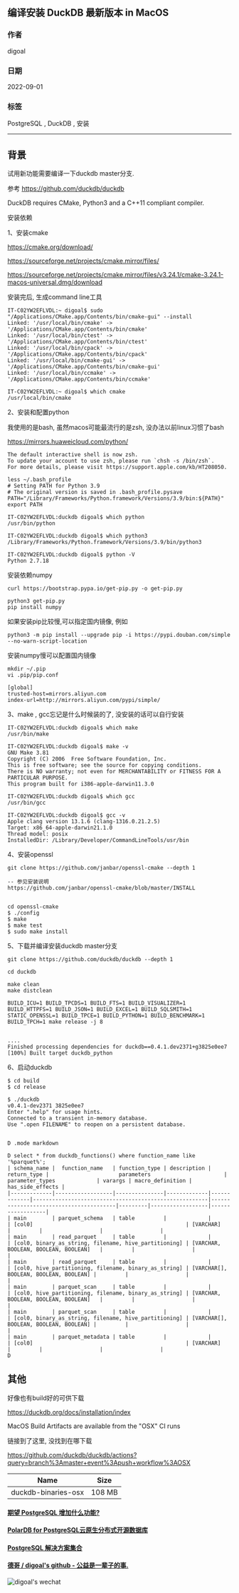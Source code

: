 ## 编译安装 DuckDB 最新版本 in MacOS  
  
### 作者  
digoal  
  
### 日期  
2022-09-01  
  
### 标签  
PostgreSQL , DuckDB , 安装  
  
----  
  
## 背景  
试用新功能需要编译一下duckdb master分支.  
  
参考 https://github.com/duckdb/duckdb  
  
DuckDB requires CMake, Python3 and a C++11 compliant compiler.  
  
安装依赖  
  
1、安装cmake  
  
https://cmake.org/download/  
  
https://sourceforge.net/projects/cmake.mirror/files/  
  
https://sourceforge.net/projects/cmake.mirror/files/v3.24.1/cmake-3.24.1-macos-universal.dmg/download  
  
安装完后, 生成command line工具  
  
```  
IT-C02YW2EFLVDL:~ digoal$ sudo "/Applications/CMake.app/Contents/bin/cmake-gui" --install  
Linked: '/usr/local/bin/cmake' -> '/Applications/CMake.app/Contents/bin/cmake'  
Linked: '/usr/local/bin/ctest' -> '/Applications/CMake.app/Contents/bin/ctest'  
Linked: '/usr/local/bin/cpack' -> '/Applications/CMake.app/Contents/bin/cpack'  
Linked: '/usr/local/bin/cmake-gui' -> '/Applications/CMake.app/Contents/bin/cmake-gui'  
Linked: '/usr/local/bin/ccmake' -> '/Applications/CMake.app/Contents/bin/ccmake'  
  
IT-C02YW2EFLVDL:~ digoal$ which cmake  
/usr/local/bin/cmake  
```  
  
2、安装和配置python  
  
我使用的是bash, 虽然macos可能最流行的是zsh, 没办法以前linux习惯了bash  
   
https://mirrors.huaweicloud.com/python/   
  
```  
The default interactive shell is now zsh.  
To update your account to use zsh, please run `chsh -s /bin/zsh`.  
For more details, please visit https://support.apple.com/kb/HT208050.  
```  
  
  
```  
less ~/.bash_profile  
# Setting PATH for Python 3.9  
# The original version is saved in .bash_profile.pysave  
PATH="/Library/Frameworks/Python.framework/Versions/3.9/bin:${PATH}"  
export PATH  
```  
  
```  
IT-C02YW2EFLVDL:duckdb digoal$ which python  
/usr/bin/python  
  
IT-C02YW2EFLVDL:duckdb digoal$ which python3  
/Library/Frameworks/Python.framework/Versions/3.9/bin/python3  
  
IT-C02YW2EFLVDL:duckdb digoal$ python -V  
Python 2.7.18  
```  
  
安装依赖numpy  
  
```  
curl https://bootstrap.pypa.io/get-pip.py -o get-pip.py  
  
python3 get-pip.py  
pip install numpy  
```  
  
如果安装pip比较慢,可以指定国内镜像, 例如   
```
python3 -m pip install --upgrade pip -i https://pypi.douban.com/simple --no-warn-script-location
```
  
安装numpy慢可以配置国内镜像  
```
mkdir ~/.pip
vi .pip/pip.conf

[global]
trusted-host=mirrors.aliyun.com
index-url=http://mirrors.aliyun.com/pypi/simple/
```
  
3、make , gcc忘记是什么时候装的了, 没安装的话可以自行安装  
  
```  
IT-C02YW2EFLVDL:duckdb digoal$ which make  
/usr/bin/make  
  
IT-C02YW2EFLVDL:duckdb digoal$ make -v  
GNU Make 3.81  
Copyright (C) 2006  Free Software Foundation, Inc.  
This is free software; see the source for copying conditions.  
There is NO warranty; not even for MERCHANTABILITY or FITNESS FOR A  
PARTICULAR PURPOSE.  
This program built for i386-apple-darwin11.3.0  
  
IT-C02YW2EFLVDL:duckdb digoal$ which gcc  
/usr/bin/gcc  
  
IT-C02YW2EFLVDL:duckdb digoal$ gcc -v  
Apple clang version 13.1.6 (clang-1316.0.21.2.5)  
Target: x86_64-apple-darwin21.1.0  
Thread model: posix  
InstalledDir: /Library/Developer/CommandLineTools/usr/bin  
```  
  
  
4、安装openssl  
  
```  
git clone https://github.com/janbar/openssl-cmake --depth 1 
  
-- 参见安装说明  
https://github.com/janbar/openssl-cmake/blob/master/INSTALL  
  
  
cd openssl-cmake  
$ ./config  
$ make  
$ make test  
$ sudo make install  
```  
  
  
5、下载并编译安装duckdb master分支  
  
```  
git clone https://github.com/duckdb/duckdb --depth 1 
  
cd duckdb  
  
make clean  
make distclean  
  
BUILD_ICU=1 BUILD_TPCDS=1 BUILD_FTS=1 BUILD_VISUALIZER=1 BUILD_HTTPFS=1 BUILD_JSON=1 BUILD_EXCEL=1 BUILD_SQLSMITH=1 STATIC_OPENSSL=1 BUILD_TPCE=1 BUILD_PYTHON=1 BUILD_BENCHMARK=1 BUILD_TPCH=1 make release -j 8  
  
  
....  
Finished processing dependencies for duckdb==0.4.1.dev2371+g3825e0ee7  
[100%] Built target duckdb_python  
```  
  
6、启动duckdb  
  
  
```  
$ cd build  
$ cd release  
  
$ ./duckdb  
v0.4.1-dev2371 3825e0ee7  
Enter ".help" for usage hints.  
Connected to a transient in-memory database.  
Use ".open FILENAME" to reopen on a persistent database.  
  
  
D .mode markdown  
  
D select * from duckdb_functions() where function_name like '%parquet%';  
| schema_name |  function_name   | function_type | description | return_type |                      parameters                       |            parameter_types             | varargs | macro_definition | has_side_effects |  
|-------------|------------------|---------------|-------------|-------------|-------------------------------------------------------|----------------------------------------|---------|------------------|------------------|  
| main        | parquet_schema   | table         |             |             | [col0]                                                | [VARCHAR]                              |         |                  |                  |  
| main        | read_parquet     | table         |             |             | [col0, binary_as_string, filename, hive_partitioning] | [VARCHAR, BOOLEAN, BOOLEAN, BOOLEAN]   |         |                  |                  |  
| main        | read_parquet     | table         |             |             | [col0, hive_partitioning, filename, binary_as_string] | [VARCHAR[], BOOLEAN, BOOLEAN, BOOLEAN] |         |                  |                  |  
| main        | parquet_scan     | table         |             |             | [col0, hive_partitioning, filename, binary_as_string] | [VARCHAR, BOOLEAN, BOOLEAN, BOOLEAN]   |         |                  |                  |  
| main        | parquet_scan     | table         |             |             | [col0, binary_as_string, filename, hive_partitioning] | [VARCHAR[], BOOLEAN, BOOLEAN, BOOLEAN] |         |                  |                  |  
| main        | parquet_metadata | table         |             |             | [col0]                                                | [VARCHAR]                              |         |                  |                  |  
D  
```  
  
  
## 其他  
好像也有build好的可供下载  
  
https://duckdb.org/docs/installation/index  
  
MacOS Build Artifacts are available from the "OSX" CI runs  
  
链接到了这里, 没找到在哪下载  
  
https://github.com/duckdb/duckdb/actions?query=branch%3Amaster+event%3Apush+workflow%3AOSX  
  
  
Name |	Size	  
---|---  
duckdb-binaries-osx | 108 MB  
  
  
  
#### [期望 PostgreSQL 增加什么功能?](https://github.com/digoal/blog/issues/76 "269ac3d1c492e938c0191101c7238216")
  
  
#### [PolarDB for PostgreSQL云原生分布式开源数据库](https://github.com/ApsaraDB/PolarDB-for-PostgreSQL "57258f76c37864c6e6d23383d05714ea")
  
  
#### [PostgreSQL 解决方案集合](https://yq.aliyun.com/topic/118 "40cff096e9ed7122c512b35d8561d9c8")
  
  
#### [德哥 / digoal's github - 公益是一辈子的事.](https://github.com/digoal/blog/blob/master/README.md "22709685feb7cab07d30f30387f0a9ae")
  
  
![digoal's wechat](../pic/digoal_weixin.jpg "f7ad92eeba24523fd47a6e1a0e691b59")
  
